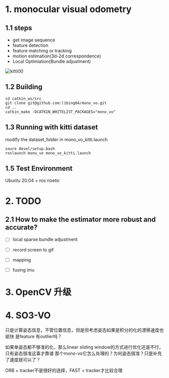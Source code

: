 # 1. monocular visual odometry


## 1.1 steps
* get image sequence
* feature detection
* feature matching or tracking
* motion estimation(3d-2d correspondence)
* Local Optimiation(Bundle adjustment)


![kitti00](https://github.com/libing64/mono_vo/blob/master/image/mono_vo_so3.png)

## 1.2 Building
```
cd catkin_ws/src
git clone git@github.com:libing64/mono_vo.git
cd ..
catkin_make -DCATKIN_WHITELIST_PACKAGES="mono_vo"
```
## 1.3 Running with kitti dataset
modify the dataset_folder in mono_vo_kitti.launch 
```
soure devel/setup.bash
roslaunch mono_vo mono_vo_kitti.launch
```

## 1.5 Test Environment
Ubuntu 20.04 + ros noetic


# 2. TODO
## 2.1 How to make the estimator more robust and accurate?
- [ ] local sparse bundle adjustment
- [ ] record screen to gif
- [ ] mapping
- [ ] fusing imu 


# 3. OpenCV 升级

# 4. SO3-VO
只是计算姿态信息，不管位置信息，但是但考虑姿态如果是积分的化的漂移速度也挺快
是feature 有outlier吗？

如果单姿态都不够准的化，那么linear sliding window的方式进行优化还是不行，只有姿态很准这事才靠谱
那个mono-vo它怎么处理的？为何姿态很准？只是补充了速度就可以了？

ORB + tracker不是很好的选择，FAST + tracker才比较合理 